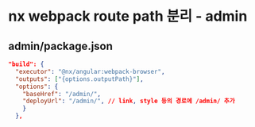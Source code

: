 # nx webpack route path 분리 - admin

## admin/package.json

```json
"build": {
  "executor": "@nx/angular:webpack-browser",
  "outputs": ["{options.outputPath}"],
  "options": {
    "baseHref": "/admin/",
    "deployUrl": "/admin/", // link, style 등의 경로에 /admin/ 추가
    }
  },
```
